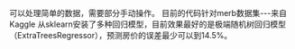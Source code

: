 可以处理简单的数据，需要部分手动操作。
目前的代码针对merb数据集---来自Kaggle
从sklearn安装了多种回归模型，目前效果最好的是极端随机树回归模型（ExtraTreesRegressor），预测房价的误差最少可以到14.5%。
